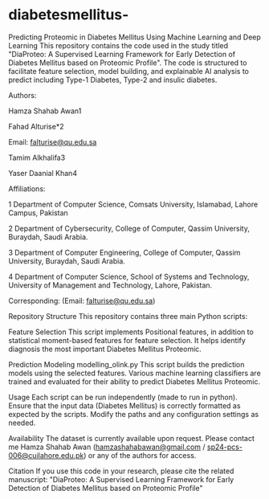 # diabetesmellitus-

Predicting Proteomic in Diabetes Mellitus Using Machine Learning and Deep Learning
This repository contains the code used in the study titled "DiaProteo: A Supervised Learning Framework for Early Detection of Diabetes Mellitus based on Proteomic Profile". The code is structured to facilitate feature selection, model building, and explainable AI analysis to predict including Type-1 Diabetes, Type-2 and insulic diabetes.

Authors:

Hamza Shahab Awan1

Fahad Alturise*2

Email: falturise@qu.edu.sa

Tamim Alkhalifa3

Yaser Daanial Khan4


Affiliations:

1 Department of Computer Science, Comsats University, Islamabad, Lahore Campus, Pakistan

2 Department of Cybersecurity, College of Computer, Qassim University, Buraydah, Saudi Arabia.

3 Department of Computer Engineering, College of Computer, Qassim University, Buraydah, Saudi Arabia.

4 Department of Computer Science, School of Systems and Technology, University of Management and Technology, Lahore, Pakistan.


Corresponding: (Email: falturise@qu.edu.sa)

Repository Structure
This repository contains three main Python scripts:

Feature Selection
This script implements Positional features, in addition to statistical moment-based features for feature selection. It helps identify diagnosis the most important Diabetes Mellitus Proteomic.

Prediction Modeling
modelling_olink.py
This script builds the prediction models using the selected features. Various machine learning classifiers are trained and evaluated for their ability to predict Diabetes Mellitus Proteomic.

Usage
Each script can be run independently (made to run in python). Ensure that the input data (Diabetes Mellitus) is correctly formatted as expected by the scripts. Modify the paths and any configuration settings as needed.

Availability
The dataset is currently available upon request. Please contact me Hamza Shahab Awan (hamzashahabawan@gmail.com  /  sp24-pcs-006@cuilahore.edu.pk) or any of the authors for access.

Citation
If you use this code in your research, please cite the related manuscript:
"DiaProteo: A Supervised Learning Framework for Early Detection of Diabetes Mellitus based on Proteomic Profile"
